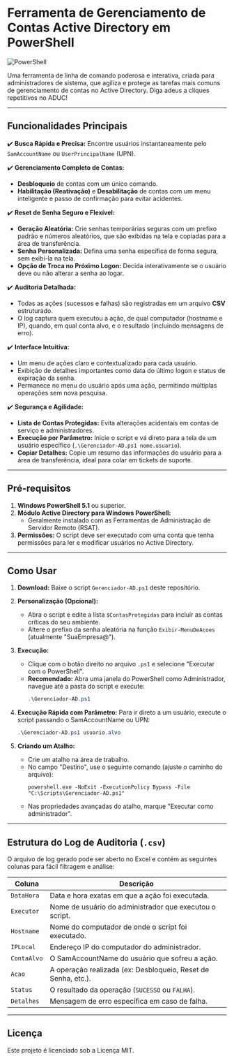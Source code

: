# Ferramenta de Gerenciamento de Contas Active Directory em PowerShell

![PowerShell](https://img.shields.io/badge/PowerShell-5.1%2B-blue)

Uma ferramenta de linha de comando poderosa e interativa, criada para administradores de sistema, que agiliza e protege as tarefas mais comuns de gerenciamento de contas no Active Directory. Diga adeus a cliques repetitivos no ADUC!

---

## Funcionalidades Principais

✔️ **Busca Rápida e Precisa:** Encontre usuários instantaneamente pelo `SamAccountName` ou `UserPrincipalName` (UPN).

✔️ **Gerenciamento Completo de Contas:**
  - **Desbloqueio** de contas com um único comando.
  - **Habilitação (Reativação)** e **Desabilitação** de contas com um menu inteligente e passo de confirmação para evitar acidentes.

✔️ **Reset de Senha Seguro e Flexível:**
  - **Geração Aleatória:** Crie senhas temporárias seguras com um prefixo padrão e números aleatórios, que são exibidas na tela e copiadas para a área de transferência.
  - **Senha Personalizada:** Defina uma senha específica de forma segura, sem exibi-la na tela.
  - **Opção de Troca no Próximo Logon:** Decida interativamente se o usuário deve ou não alterar a senha ao logar.

✔️ **Auditoria Detalhada:**
  - Todas as ações (sucessos e falhas) são registradas em um arquivo **CSV** estruturado.
  - O log captura quem executou a ação, de qual computador (hostname e IP), quando, em qual conta alvo, e o resultado (incluindo mensagens de erro).

✔️ **Interface Intuitiva:**
  - Um menu de ações claro e contextualizado para cada usuário.
  - Exibição de detalhes importantes como data do último logon e status de expiração da senha.
  - Permanece no menu do usuário após uma ação, permitindo múltiplas operações sem nova pesquisa.

✔️ **Segurança e Agilidade:**
  - **Lista de Contas Protegidas:** Evita alterações acidentais em contas de serviço e administradores.
  - **Execução por Parâmetro:** Inicie o script e vá direto para a tela de um usuário específico (`.\Gerenciador-AD.ps1 nome.usuario`).
  - **Copiar Detalhes:** Copie um resumo das informações do usuário para a área de transferência, ideal para colar em tickets de suporte.

---

## Pré-requisitos

1.  **Windows PowerShell 5.1** ou superior.
2.  **Módulo Active Directory para Windows PowerShell:**
    - Geralmente instalado com as Ferramentas de Administração de Servidor Remoto (RSAT).
3.  **Permissões:** O script deve ser executado com uma conta que tenha permissões para ler e modificar usuários no Active Directory.

---

## Como Usar

1.  **Download:** Baixe o script `Gerenciador-AD.ps1` deste repositório.

2.  **Personalização (Opcional):**
    - Abra o script e edite a lista `$ContasProtegidas` para incluir as contas críticas do seu ambiente.
    - Altere o prefixo da senha aleatória na função `Exibir-MenuDeAcoes` (atualmente "SuaEmpresa@").

3.  **Execução:**
    - Clique com o botão direito no arquivo `.ps1` e selecione "Executar com o PowerShell".
    - **Recomendado:** Abra uma janela do PowerShell como Administrador, navegue até a pasta do script e execute:
      ```powershell
      .\Gerenciador-AD.ps1
      ```

4.  **Execução Rápida com Parâmetro:**
    Para ir direto a um usuário, execute o script passando o SamAccountName ou UPN:
    ```powershell
    .\Gerenciador-AD.ps1 usuario.alvo
    ```

5.  **Criando um Atalho:**
    - Crie um atalho na área de trabalho.
    - No campo "Destino", use o seguinte comando (ajuste o caminho do arquivo):
      ```
      powershell.exe -NoExit -ExecutionPolicy Bypass -File "C:\Scripts\Gerenciador-AD.ps1"
      ```
    - Nas propriedades avançadas do atalho, marque "Executar como administrador".

---

## Estrutura do Log de Auditoria (`.csv`)

O arquivo de log gerado pode ser aberto no Excel e contém as seguintes colunas para fácil filtragem e análise:

| Coluna       | Descrição                                                     |
|--------------|---------------------------------------------------------------|
| `DataHora`     | Data e hora exatas em que a ação foi executada.               |
| `Executor`     | Nome de usuário do administrador que executou o script.       |
| `Hostname`     | Nome do computador de onde o script foi executado.            |
| `IPLocal`      | Endereço IP do computador do administrador.                   |
| `ContaAlvo`    | O SamAccountName do usuário que sofreu a ação.                |
| `Acao`         | A operação realizada (ex: Desbloqueio, Reset de Senha, etc.). |
| `Status`       | O resultado da operação (`SUCESSO` ou `FALHA`).               |
| `Detalhes`     | Mensagem de erro específica em caso de falha.                 |

---

## Licença

Este projeto é licenciado sob a Licença MIT.
